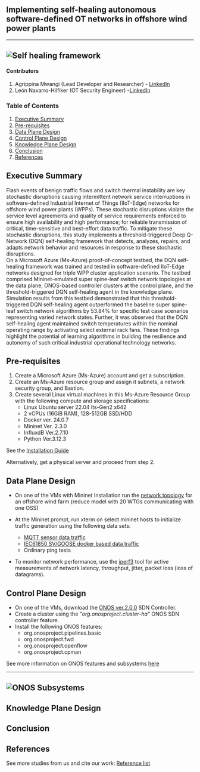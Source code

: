 ## Implementing self-healing autonomous software-defined OT networks in offshore wind power plants


---
![Self healing framework](https://github.com/PinaPhD/A-threshold-triggered-DQN-self-healing-framework/blob/main/Data/selfheal.png)
---

#### Contributors
1. Agrippina Mwangi (Lead Developer and Researcher) - [LinkedIn](https://dk.linkedin.com/in/agrippina-mwangi-3b512517a)
2. León Navarro-Hilfiker (OT Security Engineer) -[LinkedIn](https://www.linkedin.com/in/le%C3%B3n-navarro-hilfiker-320979254)


### Table of Contents

1. [Executive Summary](#summary)
2. [Pre-requisites](#requirements)
3. [Data Plane Design](#data-plane-design)
4. [Control Plane Design](#control-plane-design)
5. [Knowledge Plane Design](#knowledge-plane-design)
6. [Conclusion](#conclusion)
7. [References](#references)



## Executive Summary

Flash events of benign traffic flows and switch thermal instability are key stochastic disruptions causing intermittent network service interruptions in software-defined Industrial Internet of Things (IIoT-Edge) networks for offshore wind power plants (WPPs). 
These stochastic disruptions violate the service level agreements and quality of service requirements enforced to ensure high availability and high performance; for reliable transmission of critical, time-sensitive and best-effort data traffic. 
To mitigate these stochastic disruptions, this study implements a threshold-triggered Deep Q-Network (DQN) self-healing framework that detects, analyzes, repairs, and adapts network behavior and resources in response to these stochastic disruptions.  
On a Microsoft Azure (Ms-Azure) proof-of-concept testbed, the DQN self-healing framework was trained and tested in software-defined IIoT-Edge networks designed for triple WPP cluster application scenario. 
The testbed comprised Mininet-emulated super spine-leaf switch network topologies at the data plane, ONOS-based controller clusters at the control plane, and the threshold-triggered DQN self-healing agent in the knowledge plane.
Simulation results from this testbed demonstrated that this threshold-triggered DQN self-healing agent outperformed the baseline super spine-leaf switch network algorithms by 53.84% for specific test case scenarios representing varied network states. 
Further, it was observed that the DQN self-healing agent maintained switch temperatures within the nominal operating range by activating select external rack fans. 
These findings highlight the potential of learning algorithms in building the resilience and autonomy of such critical industrial operational technology networks. 



## Pre-requisites

1. Create a Microsoft Azure (Ms-Azure) account and get a subscription.
2. Create an Ms-Azure resource group and assign it subnets, a network security group, and Bastion.
2. Create several Linux virtual machines in this Ms-Azure Resource Group with the following compute and storage specifications: 
    - Linux Ubuntu server 22.04 lts-Gen2 x642
    - 2 vCPUs (16GiB RAM), 128-512GB SSD/HDD
    - Docker ver. 24.0.7
    - Mininet Ver. 2.3.0
    - InfluxdB Ver.2.7.10
    - Python Ver.3.12.3

See the [Installation Guide](https://github.com/PinaPhD/A-threshold-triggered-DQN-self-healing-framework/blob/main/ControlPlane/ONOS.md)

Alternatively, get a physical server and proceed from step 2.



## Data Plane Design
- On one of the VMs with Mininet Installation run the [network topology](https://github.com/PinaPhD/A-threshold-triggered-DQN-self-healing-framework/blob/main/DataPlane/topology.py) for an offshore wind farm (reduce model with 20 WTGs communicating with one OSS)
- At the Mininet prompt, run xterm on select mininet hosts to initialize traffic generation using the following data sets:
    - [MQTT sensor data traffic](https://github.com/PinaPhD/A-threshold-triggered-DQN-self-healing-framework/tree/main/DataPlane/IIoT_ECP_Socket)
    - [IEC61850 SV/GOOSE docker based data traffic](https://github.com/mz-automation/libiec61850)
    - Ordinary ping tests

- To monitor network performance, use the [iperf3](https://iperf.fr/) tool for active measurements of network latency, throughput, jitter, packet loss (loss of datagrams).


## Control Plane Design

- On one of the VMs, download the [ONOS ver.2.0.0](https://repo1.maven.org/maven2/org/onosproject/onos-releases/2.0.0/onos-2.0.0.tar.gz) SDN Controller.
- Create a cluster using the _"org.onosproject.cluster-ha"_ ONOS SDN controller feature.
- Install the following ONOS features:
    - org.onosproject.pipelines.basic
    - org.onosproject.fwd
    - org.onosproject.openflow
    - org.onosproject.cpman

See more information on ONOS features and subsystems [here](https://wiki.onosproject.org/display/ONOS/ONOS)

---
![ONOS Subsystems](https://github.com/PinaPhD/A-threshold-triggered-DQN-self-healing-framework/tree/main/Images/onos-subsystems.png)
---

## Knowledge Plane Design

## Conclusion


## References

See more studies from us and cite our work: [Reference list](https://github.com/PinaPhD/A-threshold-triggered-DQN-self-healing-framework/blob/main/References.md)
